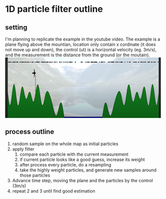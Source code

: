 # 1D particle filter outline

## setting
I'm planning to replicate the example in the youtube video. The example is a plane flying above the mountian, location only contain x cordinate (it does not move up and down), the control (ut) is a horizontal velocity (eg. 3m/s), and the measurement is the distance from the ground (or the moutain). 
![1d_figure](1d_plan_example.png "1d_plan_example")

## process outline 
1. random sample on the whole map as initial particles 
2. apply filter
   1. compare each particle with the current measurement 
   2. if current particle looks like a good guess, increase its weight
   3. after process every particle, do a resampling 
   4. take the highly weight particles, and generate new samples around those particles
3. Advance time step, moving the plane and the particles by the control (3m/s)
4. repeat 2 and 3 until find good estimation 